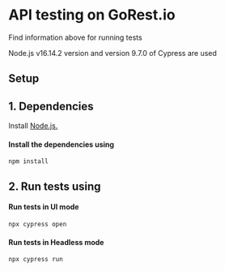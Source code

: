 # API testing on GoRest.io

Find information above for running tests

Node.js v16.14.2 version and version 9.7.0 of Cypress are used

## Setup

## 1. Dependencies

Install [Node.js.](https://nodejs.org/en/)
#### Install the dependencies using
 ```
npm install
 ```

## 2. Run tests using
#### Run tests in UI mode
 ```shell
npx cypress open
 ```
#### Run tests in Headless mode
 ```shell
npx cypress run
 ```